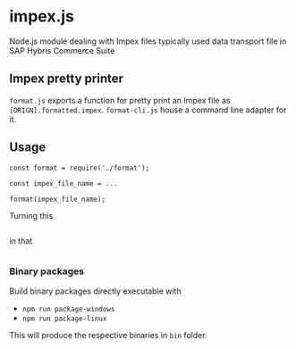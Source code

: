 # impex.js
Node.js module dealing with Impex files typically used data transport file in SAP Hybris Commerce Suite

## Impex pretty printer

`format.js` exports a function for pretty print an Impex file as `[ORIGN].formatted.impex`. `format-cli.js` house a command line adapter for it.

## Usage
```
const format = require('./format');

const impex_file_name = ...

format(impex_file_name);
```

Turning this

<pre id="this"></pre>

in that

<pre id="that"></pre>

<script src="https://unpkg.com/axios/dist/axios.min.js"></script>
<script>
    axios({
        method: 'get',
        url: 'https://raw.githubusercontent.com/klaushauschild1984/impex.js/main/malformatted.impex'
    })
    .then(function (response) {
        document.getElementById("this").innerHTML = response.data;
    });
      
    axios({
        method: 'get',
        url: 'https://raw.githubusercontent.com/klaushauschild1984/impex.js/main/malformatted.formatted.impex'
    })
    .then(function (response) {
        document.getElementById("that").innerHTML = response.data;
    });
</script>

### Binary packages

Build binary packages directly executable with

* `npm run package-windows`
* `npm run package-linux`

This will produce the respective binaries in `bin` folder.
